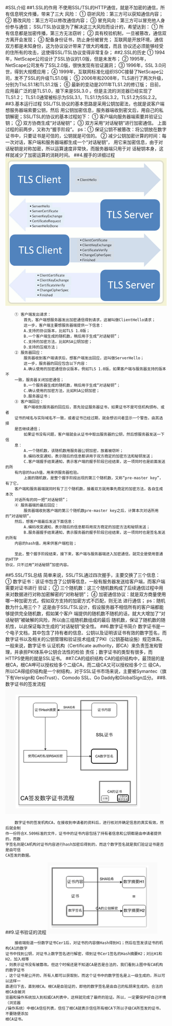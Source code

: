 #SSL介绍
##1.SSL的作用
        不使用SSL/TSL的HTTP通信，就是不加密的通信，所有信息明文传播，带来了三大
    风险：
        ① 窃听风险：第三方可以获知通信内容；
        ② 篡改风险：第三方可以修改通信内容；
        ③ 冒充风向：第三方可以冒充他人身份参与通信；
        SSL/TSL协议是为了解决这三大风险而设计的，希望达到：
        ① 所有信息都是加密传播，第三方无法窃听；
        ② 具有校验机制，一旦被篡改，通信双方离开会发现；
        ③ 配备身份证书，防止身份被冒充；
        互联网是开放环境，通信双方都是未知身份，这为协议设计带来了很大的难度，而且
    协议还必须能够经受的住所有的攻击，这使得SSL/TSL协议变得非常复杂；
##2.SSL的历史
        ① 1994年，NetScape公司设计了SSL协议的1.0版，但是未发布；
        ② 1995年，NetScape公司发布了SSL2.0版，很快发现有验证漏洞；
        ③ 1996年，SSL 3.0问世，得到大规模应用；
        ④ 1999年，互联网标准化组织ISOC接替了NetScape公司，发不了SSL的升级TLS1.0版；
        ⑤ 2006年和2008年，TLS进行了两次升级，分别为TlsLS1.1和TLS1.2版；
        ⑥ 最新的变动是2011年TLS1.2的修订版；
        目前，应用最广泛的是TLS1.0，接下来是SSL3.0 。但是主流的浏览器已经实现了TLS1.2；
        TLS1.0通常被标示为SSL3.1，TLS1.1为SSL3.2，TLS1.2为SSL2.2。
##3.基本运行过程
        SSL/TSL协议的基本思路是采用公钥加密法，也就是说客户端想服务器端索要公钥，然后
    用公钥加密信息，服务器端收到密文后，用自己的私钥解密；SSL/TSL的协议的基本过程如下：
        ① 客户端向服务器端索要并验证公钥；
        ② 双方协商生成“对话秘钥”；
        ③ 双方采用“对话秘钥”进行加密通信。
        上面过程的前两步，又称为“握手阶段”。
        ps：① 保证公钥不被篡改：将公钥放在数字证书中，只要证书是可信的，公钥就是可信的。
            ② 减少公钥加密计算的时间：每一次对话，客户端和服务器端都生成一个“对话秘钥”，
        用它来加密信息，由于对话秘钥是对称加密，所以运算速度非常快，而服务器端只用于对
        话秘钥本身，这样就减少了加密运算的消耗时间。
##4.握手的详细过程
![握手的详细过程](Image/handshake.png)

        ① 客户端发出请求：
            首先，客户端想服务器发出加密通信得到请求，这被叫做ClientHello请求；
            这一步，客户端主要想服务器端提供一下信息：
            A.支持的协议版本，比如TLS 1.0版；
            B.一个客户端生成的随机数，稍后用于生成“对话秘钥”；
            C.支持的加密方法，比如RSA公钥加密；
            D.支持的压缩方法；
        ② 服务器回应：
            服务器收到客户端请求后，想客户端发出回应，这叫做ServerHello；
            这一步，服务器的回应包含以下内容：
            A.确认使用的加密通信协议版本，例如TLS 1.0版，如果客户端与服务器支持的版本不
        一致，服务器关闭加密通信；
            B.一个服务器生成的随机数，稍后用于生成“对话秘钥”；
            C.确认使用的加密方法，比如RSA公钥加密；
            D.服务器证书；
        ③ 客户端回应：
            客户端收到服务器的回应后，首先验证服务器证书，如果证书不是可信机构颁布、或者
        证书的域名与实际域名不一致，或者证书已经过期，就会想访问者显示一个警告，由其选择
        是否继续通信；
            如果证书没有问题，客户端就会从证书中取出服务器的公钥，然后想服务器发送一下信
        息：
            A.一个随机数，该随机数用服务器公钥加密，放着被窃听；
            B.编码改变通知，表示随后的信息都讲用于双方商定的加密方法和秘钥发送；
            C.客户端握手结束通知，表示客户端的握手阶段已经结束，这一项同时也是前面发送的所
        有内容的hash值，用来供服务器检验。
            上面的随机数，是整个握手阶段出现的第三个随机数，又称“pre-master key”，有了它，
        客户端和服务器端就同时有了三个随机数，接着双方就用事先商定的加密方法，各自生成本次
        对话所有的同一把“对话秘钥”；
        ④ 服务器端的最后回应：
            服务器端收到客户端的第三个随机数pre-master key之后，计算本次对话所用的“对话秘钥”，
        然后，想客户端最后发送下面信息：
            A.编码改变通知，表示随后的信息都将用双方商定的加密方法和秘钥发送；
            B.服务器握手结束通知，表示服务器的握手阶段已经结束，这一项同时也是签名发送的所有
        内容的hash值，用来供客户端检验；
        
        至此，整个握手阶段结束，接下来，客户端与服务器端进入加密通信，就完全是使用普通的HTTP
    协议，只不过用“对话秘钥”加密内容。
##5.SSL/TSL总结
        简单来说，SSL/TSL通过四次握手，主要交换了三个信息：
        ① 数字证书：该证书包含了公钥等信息，一般有服务器发送给客户端，而客户端需要对证书进行
    验证；
        ② 三个随机数：这三个随机数构成了后续通信过程中用来对数据进行对称加密解密的“对称秘钥”；
        ④ 加密通信协议：就是双方商量使用哪一种加密方式，假如双方支持的加密方式不匹配，则无法
    进行通信；
        ps：随机数为什么用三个？
            这是由于SSL/TSL设计，假设服务器不相信所有的客户端都能够提供完全随机数，假如某个客户
        端提供的随机数不随机的话，就大大增加了“对话秘钥”被破解的风险，所以由三组随机数组成的最后
        随机数，保证了随机数的随机性，以此保证每次生成的“对话秘钥”安全性。
##6.数字证书简介
        数字证书是一个电子文档，其中包含了持有者的信息、公钥以及证明该证书有效的数字签名，而
    数字证书以及相关的公钥管理和验证技术组成了PKI（公钥基础设施）规范体系。一般来说，数字证书
    认证机构（Certificate authority，即CA）来负责签发和管理，并承担PKI体系中公钥合法性的检验
    责任；数字证书的类型有很多，而HTTPS使用的就是SSL证书。
##7.CA的组织结构
        CA的组织结构中，最顶层的是根CA，根CA呷可以授权给多个二级CA，而二级CA又可以授权给多个三
    级CA，所以CA得组织结构是一个树结构，对于SSL证书市场来说，主要被Symantec（旗下有Versign和
    GeoTrust）、Comodo SSL、Go Daddy和GlobalSign瓜分。
##8.数字证书的签发流程
![证书的签发流程](Image/Issued.png)

        数字证书的签发机构CA，在接收到申请者的资料后，进行核对并确定信息的真实有效，然后就会制
    作一份符合X.509标准的文件，证书中的证书内容包括了持有者信息和公钥都是由申请者提供的，而数
    字签名则是CA机构对证书内容进行hash加密后得到的，而这个数字签名就是我们验证证书是否是由可信
    CA签发的数据。
##9.证书验证的流程
![证书验证](Image/verification.png)
    
        接收端街道一份数字证书Cer1后，对证书的内容做Hash得到H1；然后在签发该证书的机构CA1的数字
    证书中找到公钥，对证书上数字签名进行解密，得到证书Cer1签名的Hash摘要H2；对比H1和H2，加入相等
    ，则表示证书没有被篡改。但这个时候还是不知道CA是否是合法的，我们看到上图中有CA机构的数字证书
    ，这个证书是公开的，所有人都可以获取到，而这个证书中的数字签名是上一级生成的，所以可以这样一
    直递归下去，直到根CA。根CA是自验证的，即他的数字签名是由自己的私钥来生成的。合法的根CA会被浏
    览器和操作系统加入到权威CA列表中，这样就完成了最终的验证。所以，一定要保护好自己环境（浏览器
    /操作系统）中根CA信任列表，信任了根CA就表示信任所有根CA下所以子级CA所签发的证书，不要随便添加
    根CA证书。
    
